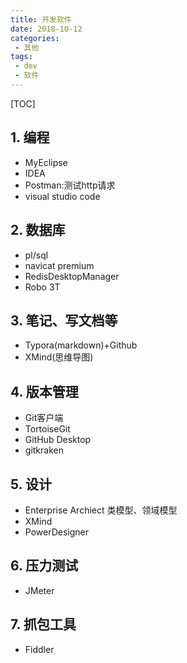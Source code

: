 ```yaml
---
title: 开发软件
date: 2018-10-12
categories: 
 - 其他
tags: 
 - dev
 - 软件
---
```


[TOC]

## 1. 编程

- MyEclipse
- IDEA
- Postman:测试http请求
- visual studio code

## 2. 数据库

- pl/sql
- navicat premium
- RedisDesktopManager
- Robo 3T

## 3. 笔记、写文档等

- Typora(markdown)+Github
- XMind(思维导图)

## 4. 版本管理

- Git客户端
- TortoiseGit
- GitHub Desktop
- gitkraken

## 5. 设计

- Enterprise Archiect 类模型、领域模型
- XMind
- PowerDesigner

## 6. 压力测试

- JMeter

## 7. 抓包工具

- Fiddler